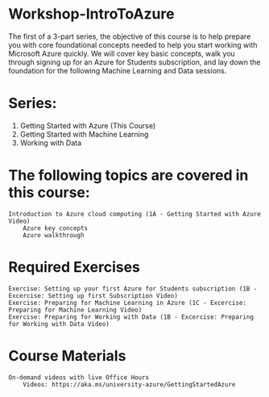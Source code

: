 # Workshop-IntroToAzure
The first of a 3-part series, the objective of this course is to help prepare you with core foundational concepts needed to help you start working with Microsoft Azure quickly. We will cover key basic concepts, walk you through signing up for an Azure for Students subscription, and lay down the foundation for the following Machine Learning and Data sessions. 

# Series:
1.	Getting Started with Azure (This Course)
2.	Getting Started with Machine Learning
3.	Working with Data

# The following topics are covered in this course:
	Introduction to Azure cloud computing (1A - Getting Started with Azure Video)
		Azure key concepts
		Azure walkthrough
# Required Exercises
	Exercise: Setting up your first Azure for Students subscription (1B - Excercise: Setting up first Subscription Video)
	Exercise: Preparing for Machine Learning in Azure (1C - Excercise: Preparing for Machine Learning Video)
	Exercise: Preparing for Working with Data (1B - Excercise: Preparing for Working with Data Video)
# Course Materials
	On-demand videos with live Office Hours
		Videos: https://aka.ms/university-azure/GettingStartedAzure
